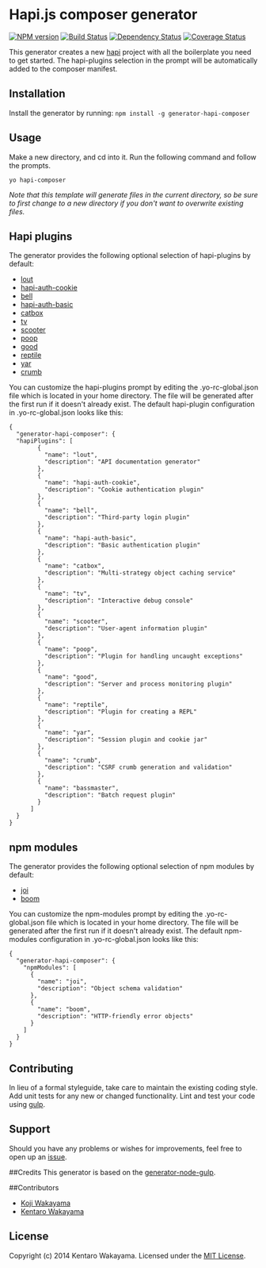# Hapi.js composer generator
[![NPM version][npm-image]][npm-url] [![Build Status][travis-image]][travis-url] [![Dependency Status][daviddm-url]][daviddm-image] [![Coverage Status][coveralls-image]][coveralls-url]

This generator creates a new [hapi](http://hapijs.com/) project with all the boilerplate you need to get started. The hapi-plugins selection in the prompt will be automatically added to the composer manifest.

## Installation

Install the generator by running: `npm install -g generator-hapi-composer`


## Usage

Make a new directory, and cd into it.
Run the following command and follow the prompts.

```
yo hapi-composer
```

_Note that this template will generate files in the current directory, so be sure to first change to a new directory if you don't want to overwrite existing files._

## Hapi plugins
The generator provides the following optional selection of hapi-plugins by default:

- [lout](https://github.com/spumko/lout)
- [hapi-auth-cookie](https://github.com/spumko/hapi-auth-cookie)
- [bell](https://github.com/spumko/bell)
- [hapi-auth-basic](https://github.com/spumko/hapi-auth-basic)
- [catbox](https://github.com/spumko/catbox)
- [tv](https://github.com/spumko/tv)
- [scooter](https://github.com/spumko/scooter)
- [poop](https://github.com/spumko/poop)
- [good](https://github.com/spumko/good)
- [reptile](https://github.com/spumko/reptile)
- [yar](https://github.com/spumko/yar)
- [crumb](https://github.com/spumko/crumb)

You can customize the hapi-plugins prompt by editing the .yo-rc-global.json file which is located in your home directory. The file will be generated after the first run if it doesn't already exist. The default hapi-plugin configuration in .yo-rc-global.json looks like this:

```
{
  "generator-hapi-composer": {
  "hapiPlugins": [
        {
          "name": "lout",
          "description": "API documentation generator"
        },
        {
          "name": "hapi-auth-cookie",
          "description": "Cookie authentication plugin"
        },
        {
          "name": "bell",
          "description": "Third-party login plugin"
        },
        {
          "name": "hapi-auth-basic",
          "description": "Basic authentication plugin"
        },
        {
          "name": "catbox",
          "description": "Multi-strategy object caching service"
        },
        {
          "name": "tv",
          "description": "Interactive debug console"
        },
        {
          "name": "scooter",
          "description": "User-agent information plugin"
        },
        {
          "name": "poop",
          "description": "Plugin for handling uncaught exceptions"
        },
        {
          "name": "good",
          "description": "Server and process monitoring plugin"
        },
        {
          "name": "reptile",
          "description": "Plugin for creating a REPL"
        },
        {
          "name": "yar",
          "description": "Session plugin and cookie jar"
        },
        {
          "name": "crumb",
          "description": "CSRF crumb generation and validation"
        },
        {
          "name": "bassmaster",
          "description": "Batch request plugin"
        }
      ]
  }
}
```

## npm modules
The generator provides the following optional selection of npm modules by default:

- [joi](https://github.com/spumko/joi)
- [boom](https://github.com/spumko/boom)

You can customize the npm-modules prompt by editing the .yo-rc-global.json file which is located in your home directory. The file will be generated after the first run if it doesn't already exist. The default npm-modules configuration in .yo-rc-global.json looks like this:

```
{
  "generator-hapi-composer": {
    "npmModules": [
      {
        "name": "joi",
        "description": "Object schema validation"
      },
      {
        "name": "boom",
        "description": "HTTP-friendly error objects"
      }
    ]
  }
}
```

## Contributing

In lieu of a formal styleguide, take care to maintain the existing coding style. Add unit tests for any new or changed functionality. Lint and test your code using [gulp](http://gulpjs.com/).

## Support

Should you have any problems or wishes for improvements, feel free to open up an [issue](https://github.com/wakayama-io/generator-hapi-composer/issues).

##Credits
This generator is based on the [generator-node-gulp](https://github.com/stefanbuck/generator-node-gulp).

##Contributors
- [Koji Wakayama](https://github.com/kojiwakayama)
- [Kentaro Wakayama](https://github.com/kwakayama)

## License

Copyright (c) 2014 Kentaro Wakayama. Licensed under the [MIT License](http://en.wikipedia.org/wiki/MIT_License).

[npm-url]: https://npmjs.org/package/generator-hapi-composer
[npm-image]: https://badge.fury.io/js/generator-hapi-composer.svg
[travis-url]: https://travis-ci.org/wakayama-io/generator-hapi-composer
[travis-image]: https://travis-ci.org/wakayama-io/generator-hapi-composer.svg?branch=master
[daviddm-url]: https://david-dm.org/wakayama-io/generator-hapi-composer.svg?theme=shields.io
[daviddm-image]: https://david-dm.org/wakayama-io/generator-hapi-composer
[coveralls-url]: https://coveralls.io/r/wakayama-io/generator-hapi-composer
[coveralls-image]: https://coveralls.io/repos/wakayama-io/generator-hapi-composer/badge.png
